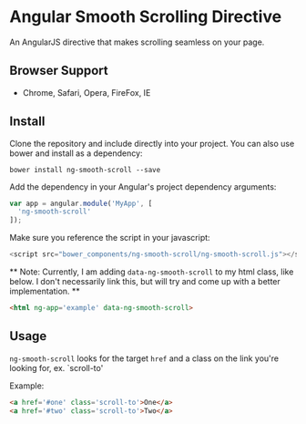 # Angular Smooth Scrolling Directive

An AngularJS directive that makes scrolling seamless on your page.


## Browser Support
- Chrome, Safari, Opera, FireFox, IE

## Install

Clone the repository and include directly into your project. You can also use bower and install as a dependency:

```
bower install ng-smooth-scroll --save
```

Add the dependency in your Angular's project dependency arguments:

```js
var app = angular.module('MyApp', [
  'ng-smooth-scroll'
]);
```

Make sure you reference the script in your javascript:

```js
<script src="bower_components/ng-smooth-scroll/ng-smooth-scroll.js"></script>
```

** Note: Currently, I am adding `data-ng-smooth-scroll` to my html class, like below. I don't necessarily link this, but will try and come up with a better implementation. **

```html
<html ng-app='example' data-ng-smooth-scroll>
```

## Usage

`ng-smooth-scroll` looks for the target `href` and a class on the link you're looking for, ex. `scroll-to'

Example:

```html
<a href='#one' class='scroll-to'>One</a>
<a href='#two' class='scroll-to'>Two</a>
```
